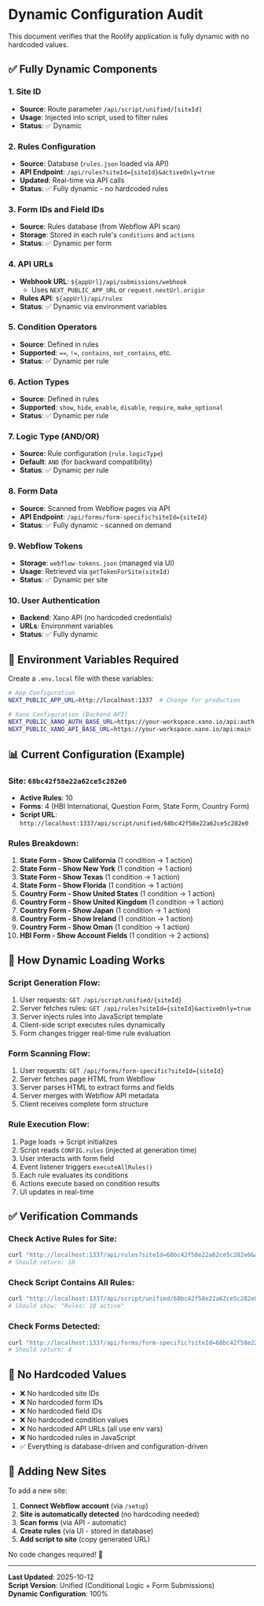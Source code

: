 # Dynamic Configuration Audit

This document verifies that the Roolify application is fully dynamic with no hardcoded values.

## ✅ Fully Dynamic Components

### 1. **Site ID**
- **Source**: Route parameter `/api/script/unified/[siteId]`
- **Usage**: Injected into script, used to filter rules
- **Status**: ✅ Dynamic

### 2. **Rules Configuration**
- **Source**: Database (`rules.json` loaded via API)
- **API Endpoint**: `/api/rules?siteId={siteId}&activeOnly=true`
- **Updated**: Real-time via API calls
- **Status**: ✅ Fully dynamic - no hardcoded rules

### 3. **Form IDs and Field IDs**
- **Source**: Rules database (from Webflow API scan)
- **Storage**: Stored in each rule's `conditions` and `actions`
- **Status**: ✅ Dynamic per form

### 4. **API URLs**
- **Webhook URL**: `${appUrl}/api/submissions/webhook`
  - Uses `NEXT_PUBLIC_APP_URL` or `request.nextUrl.origin`
- **Rules API**: `${appUrl}/api/rules`
- **Status**: ✅ Dynamic via environment variables

### 5. **Condition Operators**
- **Source**: Defined in rules
- **Supported**: `==`, `!=`, `contains`, `not_contains`, etc.
- **Status**: ✅ Dynamic per rule

### 6. **Action Types**
- **Source**: Defined in rules
- **Supported**: `show`, `hide`, `enable`, `disable`, `require`, `make_optional`
- **Status**: ✅ Dynamic per rule

### 7. **Logic Type (AND/OR)**
- **Source**: Rule configuration (`rule.logicType`)
- **Default**: `AND` (for backward compatibility)
- **Status**: ✅ Dynamic per rule

### 8. **Form Data**
- **Source**: Scanned from Webflow pages via API
- **API Endpoint**: `/api/forms/form-specific?siteId={siteId}`
- **Status**: ✅ Fully dynamic - scanned on demand

### 9. **Webflow Tokens**
- **Storage**: `webflow-tokens.json` (managed via UI)
- **Usage**: Retrieved via `getTokenForSite(siteId)`
- **Status**: ✅ Dynamic per site

### 10. **User Authentication**
- **Backend**: Xano API (no hardcoded credentials)
- **URLs**: Environment variables
- **Status**: ✅ Fully dynamic

## 🔧 Environment Variables Required

Create a `.env.local` file with these variables:

```bash
# App Configuration
NEXT_PUBLIC_APP_URL=http://localhost:1337  # Change for production

# Xano Configuration (Backend API)
NEXT_PUBLIC_XANO_AUTH_BASE_URL=https://your-workspace.xano.io/api:auth
NEXT_PUBLIC_XANO_API_BASE_URL=https://your-workspace.xano.io/api:main
```

## 📊 Current Configuration (Example)

### Site: `68bc42f58e22a62ce5c282e0`
- **Active Rules**: 10
- **Forms**: 4 (HBI International, Question Form, State Form, Country Form)
- **Script URL**: `http://localhost:1337/api/script/unified/68bc42f58e22a62ce5c282e0`

### Rules Breakdown:
1. **State Form - Show California** (1 condition → 1 action)
2. **State Form - Show New York** (1 condition → 1 action)
3. **State Form - Show Texas** (1 condition → 1 action)
4. **State Form - Show Florida** (1 condition → 1 action)
5. **Country Form - Show United States** (1 condition → 1 action)
6. **Country Form - Show United Kingdom** (1 condition → 1 action)
7. **Country Form - Show Japan** (1 condition → 1 action)
8. **Country Form - Show Ireland** (1 condition → 1 action)
9. **Country Form - Show Oman** (1 condition → 1 action)
10. **HBI Form - Show Account Fields** (1 condition → 2 actions)

## 🚀 How Dynamic Loading Works

### Script Generation Flow:
1. User requests: `GET /api/script/unified/{siteId}`
2. Server fetches rules: `GET /api/rules?siteId={siteId}&activeOnly=true`
3. Server injects rules into JavaScript template
4. Client-side script executes rules dynamically
5. Form changes trigger real-time rule evaluation

### Form Scanning Flow:
1. User requests: `GET /api/forms/form-specific?siteId={siteId}`
2. Server fetches page HTML from Webflow
3. Server parses HTML to extract forms and fields
4. Server merges with Webflow API metadata
5. Client receives complete form structure

### Rule Execution Flow:
1. Page loads → Script initializes
2. Script reads `CONFIG.rules` (injected at generation time)
3. User interacts with form field
4. Event listener triggers `executeAllRules()`
5. Each rule evaluates its conditions
6. Actions execute based on condition results
7. UI updates in real-time

## ✅ Verification Commands

### Check Active Rules for Site:
```bash
curl "http://localhost:1337/api/rules?siteId=68bc42f58e22a62ce5c282e0&activeOnly=true" | jq '.count'
# Should return: 10
```

### Check Script Contains All Rules:
```bash
curl "http://localhost:1337/api/script/unified/68bc42f58e22a62ce5c282e0" | grep "Rules:"
# Should show: "Rules: 10 active"
```

### Check Forms Detected:
```bash
curl "http://localhost:1337/api/forms/form-specific?siteId=68bc42f58e22a62ce5c282e0" | jq '.forms | length'
# Should return: 4
```

## 🎯 No Hardcoded Values

- ❌ No hardcoded site IDs
- ❌ No hardcoded form IDs
- ❌ No hardcoded field IDs
- ❌ No hardcoded condition values
- ❌ No hardcoded API URLs (all use env vars)
- ❌ No hardcoded rules in JavaScript
- ✅ Everything is database-driven and configuration-driven

## 📝 Adding New Sites

To add a new site:

1. **Connect Webflow account** (via `/setup`)
2. **Site is automatically detected** (no hardcoding needed)
3. **Scan forms** (via API - automatic)
4. **Create rules** (via UI - stored in database)
5. **Add script to site** (copy generated URL)

No code changes required! 🎉

---

**Last Updated**: 2025-10-12  
**Script Version**: Unified (Conditional Logic + Form Submissions)  
**Dynamic Configuration**: 100%








